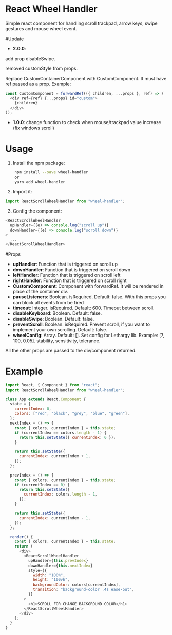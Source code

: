# React Wheel Handler


Simple react component for handling scroll trackpad, arrow keys, swipe gestures and mouse wheel event.


#Update

- **2.0.0**:

add prop disableSwipe.

removed customStyle from props.

Replace CustomContainerComponent with CustomComponent. It must have ref passed as a prop. Example:

```javascript
const CustomComponent = forwardRef(({ children, ...props }, ref) => (
  <div ref={ref} {...props} id="custom">
    {children}
  </div>
));
```

- **1.0.0**: change function to check when mouse/trackpad value increase (fix windows scroll)

# Usage

1. Install the npm package:

```bash
    npm install --save wheel-handler
    or
    yarn add wheel-handler
```

2. Import it:

```javascript
import ReactScrollWheelHandler from "wheel-handler";
```

3. Config the component:

```javascript
<ReactScrollWheelHandler
  upHandler={(e) => console.log("scroll up")}
  downHandler={(e) => console.log("scroll down")}
>
  ...
</ReactScrollWheelHandler>
```

#Props

- **upHandler**: Function that is triggered on scroll up
- **downHandler**: Function that is triggered on scroll down
- **leftHandler**: Function that is triggered on scroll left
- **rightHandler**: Function that is triggered on scroll right
- **CustomComponent**: Component with forwardRef. It will be rendered in place of the container div.
- **pauseListeners**: Boolean. isRequired. Default: false. With this props you can block all events from be fired
- **timeout**: Integer. isRequired. Default: 600. Timeout between scroll.
- **disableKeyboard**: Boolean. Default: false.
- **disableSwipe**: Boolean. Default: false.
- **preventScroll**: Boolean. isRequired. Prevent scroll, if you want to implement your own scrolling. Default: false.
- **wheelConfig**: Array. Default: []. Set config for Lethargy lib. Example: [7, 100, 0.05]. stability, sensitivity, tolerance.

All the other props are passed to the div/component returned.

# Example

```javascript
import React, { Component } from "react";
import ReactScrollWheelHandler from "wheel-handler";

class App extends React.Component {
  state = {
    currentIndex: 0,
    colors: ["red", "black", "grey", "blue", "green"],
  };
  nextIndex = () => {
    const { colors, currentIndex } = this.state;
    if (currentIndex == colors.length - 1) {
      return this.setState({ currentIndex: 0 });
    }

    return this.setState({
      currentIndex: currentIndex + 1,
    });
  };

  prevIndex = () => {
    const { colors, currentIndex } = this.state;
    if (currentIndex == 0) {
      return this.setState({
        currentIndex: colors.length - 1,
      });
    }

    return this.setState({
      currentIndex: currentIndex - 1,
    });
  };

  render() {
    const { colors, currentIndex } = this.state;
    return (
      <div>
        <ReactScrollWheelHandler
          upHandler={this.prevIndex}
          downHandler={this.nextIndex}
          style={{
            width: "100%",
            height: "100vh",
            backgroundColor: colors[currentIndex],
            transition: "background-color .4s ease-out",
          }}
        >
          <h1>SCROLL FOR CHANGE BACKGROUND COLOR</h1>
        </ReactScrollWheelHandler>
      </div>
    );
  }
}
```

